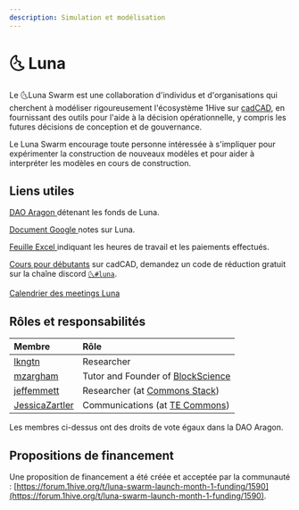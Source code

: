 ```yaml
---
description: Simulation et modélisation
---
```


# 🌜 Luna

Le 🌜Luna Swarm est une collaboration d'individus et d'organisations qui cherchent à modéliser rigoureusement l'écosystème 1Hive sur [cadCAD](http://cadcad.org/), en fournissant des outils pour l'aide à la décision opérationnelle, y compris les futures décisions de conception et de gouvernance.

Le Luna Swarm encourage toute personne intéressée à s'impliquer pour expérimenter la construction de nouveaux modèles et pour aider à interpréter les modèles en cours de construction.

## Liens utiles

 [DAO Aragon ](https://aragon.1hive.org/#/luna/)détenant les fonds de Luna.

 [Document Google ](https://docs.google.com/document/d/1UkWflaDNh5aF8BeRUoIQx3g3z7P2mE0cU0N4dbwz4Sk/edit#heading=h.jq42e3ro14o3)notes sur Luna.

[Feuille Excel ](https://docs.google.com/spreadsheets/d/1pnKFUvbeWdS_C7KlFoM_GM2mFq0yCCfdVVI-UFqP20s/edit#gid=0)indiquant les heures de travail et les paiements effectués.

[Cours pour débutants](https://www.cadcad.education/) sur cadCAD, demandez un code de réduction gratuit sur la chaîne discord [`🌜#luna`](https://discord.gg/efpG78vZ4q).

[Calendrier des meetings Luna](https://calendar.google.com/calendar/embed?src=cadcad.org%40gmail.com&ctz=America%2FVancouver)

## Rôles et responsabilités

| Membre | Rôle |
| :--- | :--- |
| [lkngtn](https://forum.1hive.org/u/lkngtn) | Researcher |
| [mzargham](https://forum.1hive.org/u/mzargham/summary) | Tutor and Founder of [BlockScience](https://block.science/) |
| [jeffemmett](https://forum.1hive.org/u/jeffemmett/summary) | Researcher \(at [Commons Stack](https://commonsstack.org/)\) |
| [JessicaZartler](https://forum.1hive.org/u/jessicazartler/summary) | Communications \(at [TE Commons](https://tecommons.org/)\) |

Les membres ci-dessus ont des droits de vote égaux dans la DAO Aragon.

## Propositions de financement

Une proposition de financement a été créée et acceptée par la communauté : [https://forum.1hive.org/t/luna-swarm-launch-month-1-funding/1590](https://forum.1hive.org/t/luna-swarm-launch-month-1-funding/1590).

